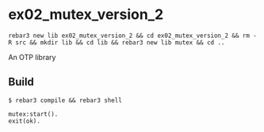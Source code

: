 ex02_mutex_version_2
=====
```
rebar3 new lib ex02_mutex_version_2 && cd ex02_mutex_version_2 && rm -R src && mkdir lib && cd lib && rebar3 new lib mutex && cd ..
```

An OTP library

Build
-----

    $ rebar3 compile && rebar3 shell

```
mutex:start().
exit(ok).
```
